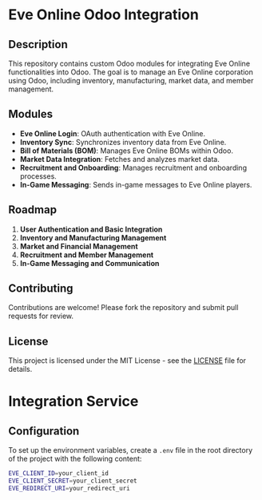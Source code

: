 # Eve Online Odoo Integration

## Description
This repository contains custom Odoo modules for integrating Eve Online functionalities into Odoo. The goal is to manage an Eve Online corporation using Odoo, including inventory, manufacturing, market data, and member management.

## Modules
- **Eve Online Login**: OAuth authentication with Eve Online.
- **Inventory Sync**: Synchronizes inventory data from Eve Online.
- **Bill of Materials (BOM)**: Manages Eve Online BOMs within Odoo.
- **Market Data Integration**: Fetches and analyzes market data.
- **Recruitment and Onboarding**: Manages recruitment and onboarding processes.
- **In-Game Messaging**: Sends in-game messages to Eve Online players.

## Roadmap
1. **User Authentication and Basic Integration**
2. **Inventory and Manufacturing Management**
3. **Market and Financial Management**
4. **Recruitment and Member Management**
5. **In-Game Messaging and Communication**

## Contributing
Contributions are welcome! Please fork the repository and submit pull requests for review.

## License
This project is licensed under the MIT License - see the [LICENSE](LICENSE) file for details.

# Integration Service

## Configuration

To set up the environment variables, create a `.env` file in the root directory of the project with the following content:

```bash
EVE_CLIENT_ID=your_client_id
EVE_CLIENT_SECRET=your_client_secret
EVE_REDIRECT_URI=your_redirect_uri

